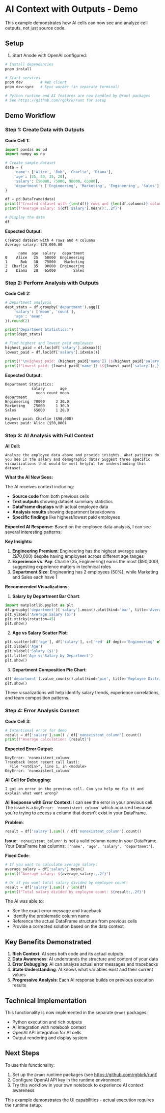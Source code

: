 # AI Context with Outputs - Demo

This example demonstrates how AI cells can now see and analyze cell outputs, not just source code.

## Setup

1. Start Anode with OpenAI configured:
```bash
# Install dependencies
pnpm install

# Start services
pnpm dev        # Web client
pnpm dev:sync   # Sync worker (in separate terminal)

# Python runtime and AI features are now handled by @runt packages
# See https://github.com/rgbkrk/runt for setup
```

## Demo Workflow

### Step 1: Create Data with Outputs

**Code Cell 1:**
```python
import pandas as pd
import numpy as np

# Create sample dataset
data = {
    'name': ['Alice', 'Bob', 'Charlie', 'Diana'],
    'age': [25, 30, 35, 28],
    'salary': [50000, 75000, 90000, 65000],
    'department': ['Engineering', 'Marketing', 'Engineering', 'Sales']
}

df = pd.DataFrame(data)
print(f"Created dataset with {len(df)} rows and {len(df.columns)} columns")
print(f"Average salary: ${df['salary'].mean():,.2f}")

# Display the data
df
```

**Expected Output:**
```
Created dataset with 4 rows and 4 columns
Average salary: $70,000.00

      name  age  salary   department
0    Alice   25   50000  Engineering
1      Bob   30   75000    Marketing
2  Charlie   35   90000  Engineering
3    Diana   28   65000        Sales
```

### Step 2: Perform Analysis with Outputs

**Code Cell 2:**
```python
# Department analysis
dept_stats = df.groupby('department').agg({
    'salary': ['mean', 'count'],
    'age': 'mean'
}).round(2)

print("Department Statistics:")
print(dept_stats)

# Find highest and lowest paid employees
highest_paid = df.loc[df['salary'].idxmax()]
lowest_paid = df.loc[df['salary'].idxmin()]

print(f"\nHighest paid: {highest_paid['name']} (${highest_paid['salary']:,})")
print(f"Lowest paid: {lowest_paid['name']} (${lowest_paid['salary']:,})")
```

**Expected Output:**
```
Department Statistics:
            salary       age
              mean count mean
department               
Engineering  70000     2 30.0
Marketing    75000     1 30.0
Sales        65000     1 28.0

Highest paid: Charlie ($90,000)
Lowest paid: Alice ($50,000)
```

### Step 3: AI Analysis with Full Context

**AI Cell:**
```
Analyze the employee data above and provide insights. What patterns do you see in the salary and demographic data? Suggest three specific visualizations that would be most helpful for understanding this dataset.
```

**What the AI Now Sees:**

The AI receives context including:
- **Source code** from both previous cells
- **Text outputs** showing dataset summary statistics
- **DataFrame displays** with actual employee data
- **Analysis results** showing department breakdowns
- **Specific findings** like highest/lowest paid employees

**Expected AI Response:**
Based on the employee data analysis, I can see several interesting patterns:

**Key Insights:**
1. **Engineering Premium**: Engineering has the highest average salary ($70,000) despite having employees across different age ranges
2. **Experience vs. Pay**: Charlie (35, Engineering) earns the most ($90,000), suggesting experience matters in technical roles
3. **Department Size**: Engineering has 2 employees (50%), while Marketing and Sales each have 1

**Recommended Visualizations:**

1. **Salary by Department Bar Chart**:
```python
import matplotlib.pyplot as plt
df.groupby('department')['salary'].mean().plot(kind='bar', title='Average Salary by Department')
plt.ylabel('Average Salary ($)')
plt.xticks(rotation=45)
plt.show()
```

2. **Age vs Salary Scatter Plot**:
```python
plt.scatter(df['age'], df['salary'], c=['red' if dept=='Engineering' else 'blue' if dept=='Marketing' else 'green' for dept in df['department']])
plt.xlabel('Age')
plt.ylabel('Salary ($)')
plt.title('Age vs Salary by Department')
plt.show()
```

3. **Department Composition Pie Chart**:
```python
df['department'].value_counts().plot(kind='pie', title='Employee Distribution by Department', autopct='%1.1f%%')
plt.show()
```

These visualizations will help identify salary trends, experience correlations, and team composition patterns.

### Step 4: Error Analysis Context

**Code Cell 3:**
```python
# Intentional error for demo
result = df['salary'].sum() / df['nonexistent_column'].count()
print(f"Average calculation: {result}")
```

**Expected Error Output:**
```
KeyError: 'nonexistent_column'
Traceback (most recent call last):
  File "<stdin>", line 1, in <module>
KeyError: 'nonexistent_column'
```

**AI Cell for Debugging:**
```
I got an error in the previous cell. Can you help me fix it and explain what went wrong?
```

**AI Response with Error Context:**
I can see the error in your previous cell. The issue is a `KeyError: 'nonexistent_column'` which occurred because you're trying to access a column that doesn't exist in your DataFrame.

**Problem**: 
```python
result = df['salary'].sum() / df['nonexistent_column'].count()
```

**Issue**: `'nonexistent_column'` is not a valid column name in your DataFrame. Your DataFrame has columns: `['name', 'age', 'salary', 'department']`.

**Fixed Code**:
```python
# If you want to calculate average salary:
average_salary = df['salary'].mean()
print(f"Average salary: ${average_salary:,.2f}")

# Or if you want total salary divided by employee count:
result = df['salary'].sum() / len(df)
print(f"Total salary divided by employee count: ${result:,.2f}")
```

The AI was able to:
- See the exact error message and traceback
- Identify the problematic column name
- Reference the actual DataFrame structure from previous cells
- Provide a corrected solution based on the data context

## Key Benefits Demonstrated

1. **Rich Context**: AI sees both code and its actual outputs
2. **Data Awareness**: AI understands the structure and content of your data
3. **Error Debugging**: AI can analyze actual error messages and tracebacks
4. **State Understanding**: AI knows what variables exist and their current values
5. **Progressive Analysis**: Each AI response builds on previous execution results

## Technical Implementation

This functionality is now implemented in the separate `@runt` packages:
- Python execution and rich outputs
- AI integration with notebook context
- OpenAI API integration for AI cells
- Output rendering and display system

## Next Steps

To use this functionality:
1. Set up the `@runt` runtime packages (see https://github.com/rgbkrk/runt)
2. Configure OpenAI API key in the runtime environment
3. Try this workflow in your own notebook to experience AI context awareness

This example demonstrates the UI capabilities - actual execution requires the runtime setup.
